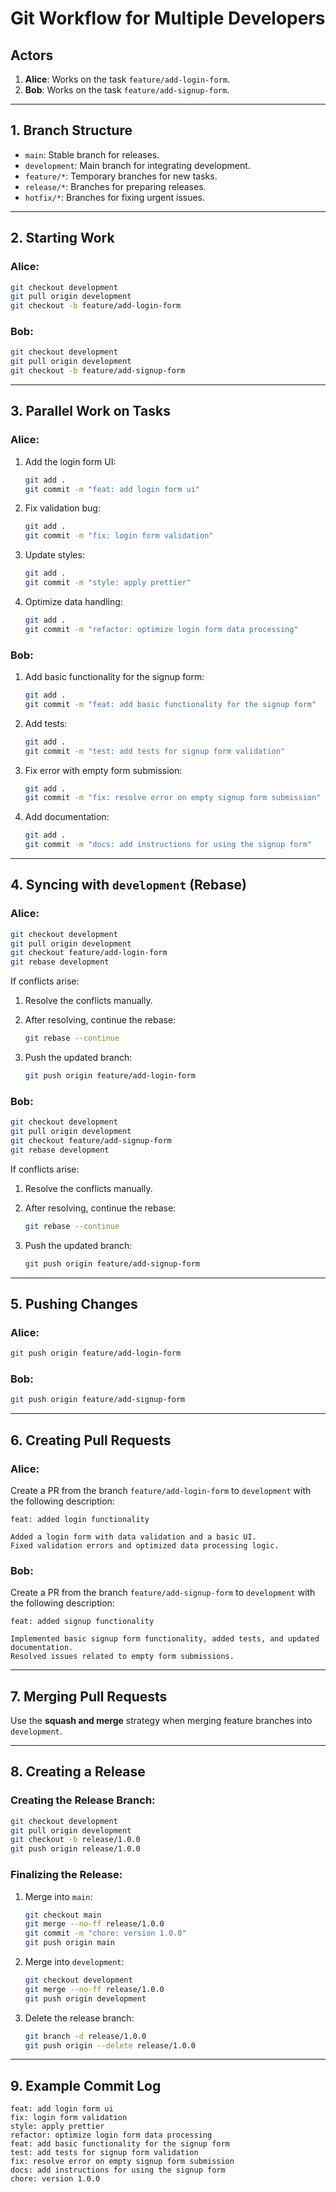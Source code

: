 # Git Workflow for Multiple Developers

## Actors
1. **Alice**: Works on the task `feature/add-login-form`.
2. **Bob**: Works on the task `feature/add-signup-form`.

---

## 1. Branch Structure

- `main`: Stable branch for releases.
- `development`: Main branch for integrating development.
- `feature/*`: Temporary branches for new tasks.
- `release/*`: Branches for preparing releases.
- `hotfix/*`: Branches for fixing urgent issues.

---

## 2. Starting Work

### Alice:
```bash
git checkout development
git pull origin development
git checkout -b feature/add-login-form
```

### Bob:
```bash
git checkout development
git pull origin development
git checkout -b feature/add-signup-form
```

---

## 3. Parallel Work on Tasks

### Alice:
1. Add the login form UI:
   ```bash
   git add .
   git commit -m "feat: add login form ui"
   ```

2. Fix validation bug:
   ```bash
   git add .
   git commit -m "fix: login form validation"
   ```

3. Update styles:
   ```bash
   git add .
   git commit -m "style: apply prettier"
   ```

4. Optimize data handling:
   ```bash
   git add .
   git commit -m "refactor: optimize login form data processing"
   ```

### Bob:
1. Add basic functionality for the signup form:
   ```bash
   git add .
   git commit -m "feat: add basic functionality for the signup form"
   ```

2. Add tests:
   ```bash
   git add .
   git commit -m "test: add tests for signup form validation"
   ```

3. Fix error with empty form submission:
   ```bash
   git add .
   git commit -m "fix: resolve error on empty signup form submission"
   ```

4. Add documentation:
   ```bash
   git add .
   git commit -m "docs: add instructions for using the signup form"
   ```

---

## 4. Syncing with `development` (Rebase)

### Alice:
```bash
git checkout development
git pull origin development
git checkout feature/add-login-form
git rebase development
```

If conflicts arise:
1. Resolve the conflicts manually.
2. After resolving, continue the rebase:
   ```bash
   git rebase --continue
   ```

3. Push the updated branch:
   ```bash
   git push origin feature/add-login-form
   ```

### Bob:
```bash
git checkout development
git pull origin development
git checkout feature/add-signup-form
git rebase development
```

If conflicts arise:
1. Resolve the conflicts manually.
2. After resolving, continue the rebase:
   ```bash
   git rebase --continue
   ```

3. Push the updated branch:
   ```bash
   git push origin feature/add-signup-form
   ```

---

## 5. Pushing Changes

### Alice:
```bash
git push origin feature/add-login-form
```

### Bob:
```bash
git push origin feature/add-signup-form
```

---

## 6. Creating Pull Requests

### Alice:
Create a PR from the branch `feature/add-login-form` to `development` with the following description:
```plaintext
feat: added login functionality

Added a login form with data validation and a basic UI.
Fixed validation errors and optimized data processing logic.
```

### Bob:
Create a PR from the branch `feature/add-signup-form` to `development` with the following description:
```plaintext
feat: added signup functionality

Implemented basic signup form functionality, added tests, and updated documentation.
Resolved issues related to empty form submissions.
```

---

## 7. Merging Pull Requests

Use the **squash and merge** strategy when merging feature branches into `development`.

---

## 8. Creating a Release

### Creating the Release Branch:
```bash
git checkout development
git pull origin development
git checkout -b release/1.0.0
git push origin release/1.0.0
```

### Finalizing the Release:
1. Merge into `main`:
   ```bash
   git checkout main
   git merge --no-ff release/1.0.0
   git commit -m "chore: version 1.0.0"
   git push origin main
   ```

2. Merge into `development`:
   ```bash
   git checkout development
   git merge --no-ff release/1.0.0
   git push origin development
   ```

3. Delete the release branch:
   ```bash
   git branch -d release/1.0.0
   git push origin --delete release/1.0.0
   ```

---

## 9. Example Commit Log

```plaintext
feat: add login form ui
fix: login form validation
style: apply prettier
refactor: optimize login form data processing
feat: add basic functionality for the signup form
test: add tests for signup form validation
fix: resolve error on empty signup form submission
docs: add instructions for using the signup form
chore: version 1.0.0
```

